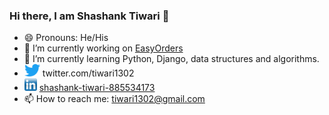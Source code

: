 ### Hi there, I am Shashank Tiwari 👋

<!--
**tiwari1302/tiwari1302** is a ✨ _special_ ✨ repository because its `README.md` (this file) appears on your GitHub profile.

Here are some ideas to get you started:

- 🔭 I’m currently working on ...
- 🌱 I’m currently learning ...
- 👯 I’m looking to collaborate on ...
- 🤔 I’m looking for help with ...
- 💬 Ask me about ...
- 📫 How to reach me: ...
- 😄 Pronouns: He/His
- ⚡ Fun fact: ...
-->
- 😄 Pronouns: He/His
- 🔭 I’m currently working on <a href="https://github.com/tiwari1302/EasyOrders">EasyOrders</a>
- 🌱 I’m currently learning Python, Django, data structures and algorithms.
- <img src="/twitter-logo1.png" width="25" height="20"> twitter.com/tiwari1302
- <img src="/linkedin-logo 1.png" width="20" height="20"> <a href="https://www.linkedin.com/in/shashank-tiwari-885534173/">shashank-tiwari-885534173</a>
- 📫 How to reach me: tiwari1302@gmail.com
